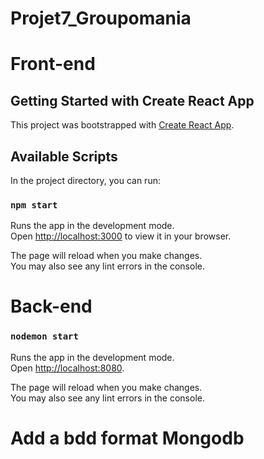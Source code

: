 # Projet7_Groupomania

# Front-end
## Getting Started with Create React App

This project was bootstrapped with [Create React App](https://github.com/facebook/create-react-app).

## Available Scripts

In the project directory, you can run:

### `npm start`

Runs the app in the development mode.\
Open [http://localhost:3000](http://localhost:3000) to view it in your browser.

The page will reload when you make changes.\
You may also see any lint errors in the console.

# Back-end

### `nodemon start`

Runs the app in the development mode.\
Open [http://localhost:8080](http://localhost:8080).

The page will reload when you make changes.\
You may also see any lint errors in the console.

# Add a bdd format Mongodb
